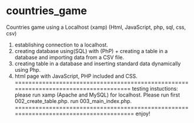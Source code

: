 # countries_game
Countries game using a Localhost (xamp) (Html, JavaScript, php, sql, css, csv)
1. establishing connection to a localhost.
2. creating database using(SQL) with (PhP) + creating a table in a database and importing data from a CSV file.
3. creating table in a database and inserting standard data dynamically using Php.
4. html page with JavaScript, PHP included and CSS.
=====================================================================================
testing instuctions:
please run xamp (Apache and MySQL) for localhost.
Please run first 002_create_table.php.
run 003_main_index.php.
======================================================================================
enjoy!
